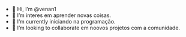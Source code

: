 - 👋 Hi, I’m @venan1
- 👀 I’m interes em aprender novas coisas.
- 🌱 I’m currently  iniciando na programação.
- 💞️ I’m looking to collaborate  em noovos projetos com a comunidade.


<!---
venan1/venan1 is a ✨ special ✨ repository because its `README.md` (this file) appears on your GitHub profile.
You can click the Preview link to take a look at your changes.
--->
